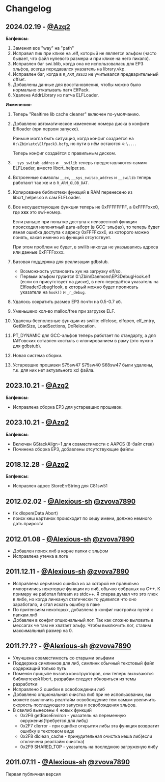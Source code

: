 # Changelog
## 2024.02.19 - [@Azq2](https://github.com/Azq2)

**Багфиксы:**
1. Заменил все "way" на "path"
2. Исправил пик при клике на .elf, который не является эльфом (часто бывает, что файл нулевого размера и при клике на него пикало).
3. Исправлен баг swi.blib, когда она не использовалась для EP3 эльфов, всегда передавался указатель на library.vkp.
4. Исправлен баг, когда в `R_ARM_ABS32` не учитывался предварительный offset.
5. Добавлены данные для восстановления, чтобы можно было нормально откатывать патч ElfPack.
6. Удалена AddrLibrary из патча ELFLoader.

**Изменения:**
1. Теперь "Realtime lib cache cleaner" включен по-умолчанию.
2. Добавлено автоматическое изменение номера диска в конфиге Elfloader (при первом запуске).
  
   Раньше могла быть ситуация, когда конфиг создаётся на `0:\Zbin\etc\Elfpack3.bcfg`, но пути в нём остаются `4:\...`.
  
   Теперь конфиг создаётся с правильным диском.
3. `__sys_switab_addres` и `__swilib` теперь предоставляются самим ELFLoader, вместо libcrt_helper.so.
4. Встроенные символы `__ex`, `__sys_switab_addres` и `__swilib` теперь работают так же и в `R_ARM_GLOB_DAT`.
5. Копирование библиотеки функций в RAM перенесено из libcrt_helper.so в сам ELFLoader.
6. Все несуществующие функции теперь не 0xFFFFFFFF, а 0xFFFFxxx0, где **xxx** это swi-номер.
   
   Если раньше при попытке доступа к неизвестной функции происходил непонятный дата-аборт (в GCC-эльфах), то теперь будет явная ошибка доступа к адресу 0xFFFFxxx0, из которого можно понять, какая именно из функций отсутствует.
   
   При этом проблем не будет, в swilib никогда не указывались адреса или данные 0xFFFFxxxx.
7. Базовая поддержка для реализации gdbstub.
   - Возможность установить хук на загрузку elf/so.
   - Первым эльфом грузится 0:\Zbin\Daemons\EP3DebugHook.elf (если он присутствует на диске), в него передаётся указатель на ElfloaderDebugHook, в который можно будет прописать указатели на `hook()` и `_r_debug`.

8. Удалось сократить размер EP3 почти на 0.5-0.7 кб.
9. Уменьшено кол-во malloc/free при загрузке ELF.
10. Удалены бесполезные функции из swilib: elfclose, elfopen, elf_entry, GetBinSize, LoadSections, DoRelocation.
11. PT_DYNAMIC для GCC-эльфов теперь работает по стандарту, а для IAR'овских оставлен костыль с клонированием в раму (это нужно для gdbstub).
12. Новая система сборки.
13. Устаревшие прошивки S75sw47 S75sw40 S68sw47 были удалены, т.к. для них нет актуального xcl файла.

## 2023.10.21 - [@Azq2](https://github.com/Azq2)

**Багфиксы:**
- Исправлена сборка EP3 для устаревших прошивок.

## 2023.10.21 - [@Azq2](https://github.com/Azq2)

**Багфиксы:**
- Включен GStackAlign=1 для совместимости с AAPCS (8-байт стек)
- Починена сборка EP3, добавлены отсутствующие файлы

## 2018.12.28 - [@Azq2](https://github.com/Azq2)

**Багфиксы:**
- Исправлен адрес StoreErrString для C81sw51

## 2012.02.02 - [@Alexious-sh](https://github.com/Alexious-sh) [@zvova7890](https://github.com/zvova7890)

- fix dlopen(Data Abort)
- поиск кеш картинок происходит по хешу имени, должно немного дать прироста

## 2012.01.08 - [@Alexious-sh](https://github.com/Alexious-sh) [@zvova7890](https://github.com/zvova7890)

- Добавлен поиск либ в корне папки с эльфом
- Исправлена утечка в логе

## 2011.12.11 - [@Alexious-sh](https://github.com/Alexious-sh) [@zvova7890](https://github.com/zvova7890)

- Исправлена серьёзная ошибка из за которой не правильно импортились некоторые функции из либ, обычно собраных на С++. К примеру не работал fstream из stdc++. Я сперва думал что это глюк в либе, но когда линканул статически то удивился что оно заработало, и стал искать ошибку в паке
- По притензиям некоторых, добавлена в конфиг настройка путей к папкам либ
- Добавлен в конфиг опциональный лог. Так как сложно выловить в мессагах че там не хватает эльфу. Чтобы выключить лог, ставим максимальный размер на 0.

## 2011.??.?? - [@Alexious-sh](https://github.com/Alexious-sh) [@zvova7890](https://github.com/zvova7890)

- Улучшена совместимость со старыми эльфами
- Поддержка симлинков для либ, симлинк обычный текстовый файл содержащий только путь
- Поменян прицыпе вызова конструкторов, они теперь вызываются библиотекой libcrt, разрабам следует обновиться из темы разработки
- Исправлено 2 ошибки в освобождении либ
- Добавлено опциональная очистка либ при не использовании, вы можете выключить реалтайм освобождение тем самым увеличить скорость последующего запуска и освобождения эльфов.
- В свилиб вынесены 4 новых функций
	- 0x2F6 getBaseEnviron - указатель на переменную окружения(требуется для либц)
	- 0x2F7 dlerror        - при ошибке открытия либы эта функция возвратит ошибку в текстовом виде
	- 0x2F8 dlclean_cache  - принудительная очистка кеша либ(если отключена реалтайм очистка)
	- 0x2F9 SHARED_TOP     - указатель на последнюю загруженую либу

## 2011.07.11 - [@Alexious-sh](https://github.com/Alexious-sh) [@zvova7890](https://github.com/zvova7890)

Первая публичная версия
